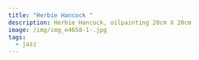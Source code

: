 ```yaml
---
title: "Herbie Hancock "
description: Herbie Hancock, oilpainting 20cm X 20cm
image: /img/img_e4658-1-.jpg
tags:
  - jazz
---
```

